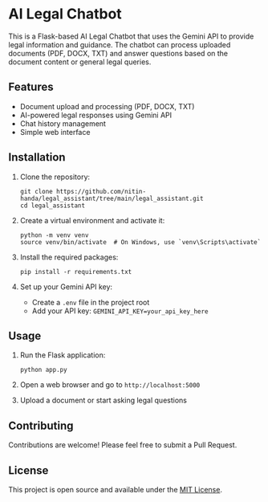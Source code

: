 # AI Legal Chatbot

This is a Flask-based AI Legal Chatbot that uses the Gemini API to provide legal information and guidance. The chatbot can process uploaded documents (PDF, DOCX, TXT) and answer questions based on the document content or general legal queries.

## Features

- Document upload and processing (PDF, DOCX, TXT)
- AI-powered legal responses using Gemini API
- Chat history management
- Simple web interface

## Installation

1. Clone the repository:
   ```
   git clone https://github.com/nitin-handa/legal_assistant/tree/main/legal_assistant.git
   cd legal_assistant
   ```

2. Create a virtual environment and activate it:
   ```
   python -m venv venv
   source venv/bin/activate  # On Windows, use `venv\Scripts\activate`
   ```

3. Install the required packages:
   ```
   pip install -r requirements.txt
   ```

4. Set up your Gemini API key:
   - Create a `.env` file in the project root
   - Add your API key: `GEMINI_API_KEY=your_api_key_here`

## Usage

1. Run the Flask application:
   ```
   python app.py
   ```

2. Open a web browser and go to `http://localhost:5000`

3. Upload a document or start asking legal questions

## Contributing

Contributions are welcome! Please feel free to submit a Pull Request.

## License

This project is open source and available under the [MIT License](LICENSE).
